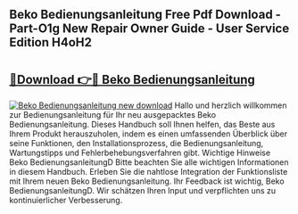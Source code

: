 ## Beko Bedienungsanleitung Free Pdf Download - Part-O1g New Repair Owner Guide - User Service Edition H4oH2

# <h2><a href="http://df662uy.blite.top/?on=Beko+Bedienungsanleitung">🔗Download 👉🔴 Beko Bedienungsanleitung</a></h2>

[![Beko Bedienungsanleitung new download](https://i.imgur.com/lujVjoI.png)](http://df662uy.blite.top/?on=Beko+Bedienungsanleitung)
Hallo und herzlich willkommen zur Bedienungsanleitung für Ihr neu ausgepacktes Beko Bedienungsanleitung. Dieses Handbuch soll Ihnen helfen, das Beste aus Ihrem Produkt herauszuholen, indem es einen umfassenden Überblick über seine Funktionen, den Installationsprozess, die Bedienungsanleitung, Wartungstipps und Fehlerbehebungsverfahren gibt. Wichtige Hinweise Beko BedienungsanleitungD Bitte beachten Sie alle wichtigen Informationen in diesem Handbuch. Erleben Sie die nahtlose Integration der Funktionsliste mit Ihrem neuen Beko Bedienungsanleitung. Ihr Feedback ist wichtig, Beko BedienungsanleitungD. Wir schätzen Ihren Input und verpflichten uns zu kontinuierlicher Verbesserung.
